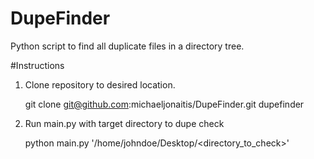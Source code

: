 # DupeFinder
Python script to find all duplicate files in a directory tree.

#Instructions
1. Clone repository to desired location.

   git clone git@github.com:michaeljonaitis/DupeFinder.git dupefinder

2. Run main.py with target directory to dupe check

   python main.py '/home/johndoe/Desktop/<directory_to_check>'
